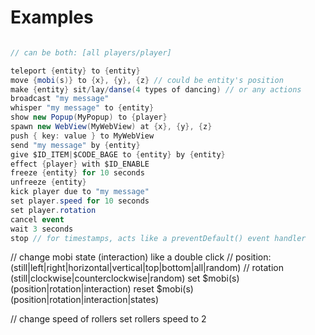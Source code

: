 # Examples

```cs

// can be both: [all players/player]

teleport {entity} to {entity}
move {mobi(s)} to {x}, {y}, {z} // could be entity's position
make {entity} sit/lay/danse(4 types of dancing) // or any actions
broadcast "my message"
whisper "my message" to {entity}
show new Popup(MyPopup) to {player}
spawn new WebView(MyWebView) at {x}, {y}, {z}
push { key: value } to MyWebView
send "my message" by {entity}
give $ID_ITEM|$CODE_BAGE to {entity} by {entity}
effect {player} with $ID_ENABLE
freeze {entity} for 10 seconds
unfreeze {entity}
kick player due to "my message"
set player.speed for 10 seconds
set player.rotation
cancel event
wait 3 seconds
stop // for timestamps, acts like a preventDefault() event handler
```

// change mobi state (interaction) like a double click
// position: (still|left|right|horizontal|vertical|top|bottom|all|random)
// rotation (still|clockwise|counterclockwise|random)
set $mobi(s) (position|rotation|interaction)
reset $mobi(s) (position|rotation|interaction|states)

// change speed of rollers
set rollers speed to 2
